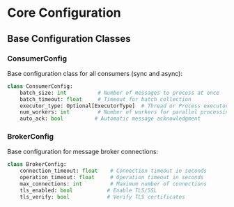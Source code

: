 # Core Configuration

## Base Configuration Classes

### ConsumerConfig
Base configuration class for all consumers (sync and async):

```python
class ConsumerConfig:
    batch_size: int          # Number of messages to process at once
    batch_timeout: float     # Timeout for batch collection
    executor_type: Optional[ExecutorType]  # Thread or Process executor
    num_workers: int         # Number of workers for parallel processing
    auto_ack: bool          # Automatic message acknowledgment
```

### BrokerConfig
Base configuration for message broker connections:

```python
class BrokerConfig:
    connection_timeout: float    # Connection timeout in seconds
    operation_timeout: float     # Operation timeout in seconds
    max_connections: int         # Maximum number of connections
    tls_enabled: bool           # Enable TLS/SSL
    tls_verify: bool            # Verify TLS certificates
```